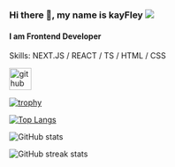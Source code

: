 ### Hi there 👋, my name is kayFley ![](https://komarev.com/ghpvc/?username=kayFley&base=1000)
#### I am Frontend Developer

Skills: NEXT.JS / REACT / TS / HTML / CSS



[<img src='https://cdn.jsdelivr.net/npm/simple-icons@3.0.1/icons/github.svg' alt='github' height='40'>](https://github.com/kayFley)  

[![trophy](https://github-profile-trophy.vercel.app/?username=kayFley)](https://github.com/ryo-ma/github-profile-trophy)

[![Top Langs](https://github-readme-stats.vercel.app/api/top-langs/?username=kayFley)](https://github.com/anuraghazra/github-readme-stats)

![GitHub stats](https://github-readme-stats.vercel.app/api?username=kayFley&show_icons=true)  

![GitHub streak stats](https://streak-stats.demolab.com/?user=kayFley)  



